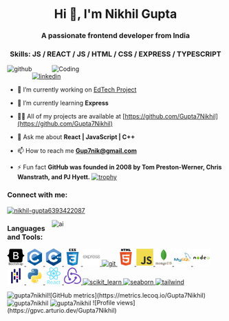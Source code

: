 
  








 

<h1 align="center">Hi 👋, I'm Nikhil Gupta</h1>
<h3 align="center">A passionate frontend developer from India</h3>

<h3 align="center" >Skills: JS / REACT / JS / HTML / CSS / EXPRESS / TYPESCRIPT</h3>

                  
<img align="right" alt="Coding" width="400" src="https://media.tenor.com/2uyENRmiUt0AAAAC/coding.gif">

[<img align="left" src='https://cdn.jsdelivr.net/npm/simple-icons@3.0.1/icons/github.svg' alt='github' height='40'>](https://github.com/Gupta7Nikhil)  [<img src='https://cdn.jsdelivr.net/npm/simple-icons@3.0.1/icons/linkedin.svg' alt='linkedin' height='40'>](https://www.linkedin.com/in/nikhil-gupta6393422087/)
- 🔭 I’m currently working on [EdTech Project](#)

- 🌱 I’m currently learning **Express**

- 👨‍💻 All of my projects are available at [https://github.com/Gupta7Nikhil](https://github.com/Gupta7Nikhil)

- 💬 Ask me about **React | JavaScript | C++**

- 📫 How to reach me **Gup7nik@gmail.com**

- ⚡ Fun fact **GitHub was founded in 2008 by Tom Preston-Werner, Chris Wanstrath, and PJ Hyett.**
[![trophy](https://github-profile-trophy.vercel.app/?username=Gupta7Nikhil)](https://github.com/ryo-ma/github-profile-trophy)
<h3 align="left">Connect with me:</h3>
<p align="left">
<a href="https://linkedin.com/in/nikhil-gupta6393422087" target="blank"><img align="center" src="https://raw.githubusercontent.com/rahuldkjain/github-profile-readme-generator/master/src/images/icons/Social/linked-in-alt.svg" alt="nikhil-gupta6393422087" height="30" width="40" /></a>
</p>
<img align="right" alt="ai" width="400" src="https://media0.giphy.com/media/v1.Y2lkPTc5MGI3NjExNzlhNGJjODRkZjRlMzA5OTcyODVjMTViM2NlYTdmNTczYzI0YjMzYyZlcD12MV9pbnRlcm5hbF9naWZzX2dpZklkJmN0PWc/R0h61rYstbSEPl9V8X/giphy.gif" >
<h3 align="left">Languages and Tools:</h3>
<p align="left"> <a href="https://getbootstrap.com" target="_blank" rel="noreferrer"> <img src="https://raw.githubusercontent.com/devicons/devicon/master/icons/bootstrap/bootstrap-plain-wordmark.svg" alt="bootstrap" width="40" height="40"/> </a> <a href="https://www.cprogramming.com/" target="_blank" rel="noreferrer"> <img src="https://raw.githubusercontent.com/devicons/devicon/master/icons/c/c-original.svg" alt="c" width="40" height="40"/> </a> <a href="https://www.w3schools.com/cpp/" target="_blank" rel="noreferrer"> <img src="https://raw.githubusercontent.com/devicons/devicon/master/icons/cplusplus/cplusplus-original.svg" alt="cplusplus" width="40" height="40"/> </a> <a href="https://www.w3schools.com/css/" target="_blank" rel="noreferrer"> <img src="https://raw.githubusercontent.com/devicons/devicon/master/icons/css3/css3-original-wordmark.svg" alt="css3" width="40" height="40"/> </a> <a href="https://expressjs.com" target="_blank" rel="noreferrer"> <img src="https://raw.githubusercontent.com/devicons/devicon/master/icons/express/express-original-wordmark.svg" alt="express" width="40" height="40"/> </a> <a href="https://git-scm.com/" target="_blank" rel="noreferrer"> <img src="https://www.vectorlogo.zone/logos/git-scm/git-scm-icon.svg" alt="git" width="40" height="40"/> </a> <a href="https://www.w3.org/html/" target="_blank" rel="noreferrer"> <img src="https://raw.githubusercontent.com/devicons/devicon/master/icons/html5/html5-original-wordmark.svg" alt="html5" width="40" height="40"/> </a> <a href="https://developer.mozilla.org/en-US/docs/Web/JavaScript" target="_blank" rel="noreferrer"> <img src="https://raw.githubusercontent.com/devicons/devicon/master/icons/javascript/javascript-original.svg" alt="javascript" width="40" height="40"/> </a> <a href="https://www.mongodb.com/" target="_blank" rel="noreferrer"> <img src="https://raw.githubusercontent.com/devicons/devicon/master/icons/mongodb/mongodb-original-wordmark.svg" alt="mongodb" width="40" height="40"/> </a> <a href="https://www.mysql.com/" target="_blank" rel="noreferrer"> <img src="https://raw.githubusercontent.com/devicons/devicon/master/icons/mysql/mysql-original-wordmark.svg" alt="mysql" width="40" height="40"/> </a> <a href="https://nodejs.org" target="_blank" rel="noreferrer"> <img src="https://raw.githubusercontent.com/devicons/devicon/master/icons/nodejs/nodejs-original-wordmark.svg" alt="nodejs" width="40" height="40"/> </a> <a href="https://pandas.pydata.org/" target="_blank" rel="noreferrer"> <img src="https://raw.githubusercontent.com/devicons/devicon/2ae2a900d2f041da66e950e4d48052658d850630/icons/pandas/pandas-original.svg" alt="pandas" width="40" height="40"/> </a> <a href="https://www.python.org" target="_blank" rel="noreferrer"> <img src="https://raw.githubusercontent.com/devicons/devicon/master/icons/python/python-original.svg" alt="python" width="40" height="40"/> </a> <a href="https://reactjs.org/" target="_blank" rel="noreferrer"> <img src="https://raw.githubusercontent.com/devicons/devicon/master/icons/react/react-original-wordmark.svg" alt="react" width="40" height="40"/> </a> <a href="https://redux.js.org" target="_blank" rel="noreferrer"> <img src="https://raw.githubusercontent.com/devicons/devicon/master/icons/redux/redux-original.svg" alt="redux" width="40" height="40"/> </a> <a href="https://scikit-learn.org/" target="_blank" rel="noreferrer"> <img src="https://upload.wikimedia.org/wikipedia/commons/0/05/Scikit_learn_logo_small.svg" alt="scikit_learn" width="40" height="40"/> </a> <a href="https://seaborn.pydata.org/" target="_blank" rel="noreferrer"> <img src="https://seaborn.pydata.org/_images/logo-mark-lightbg.svg" alt="seaborn" width="40" height="40"/> </a> <a href="https://tailwindcss.com/" target="_blank" rel="noreferrer"> <img src="https://www.vectorlogo.zone/logos/tailwindcss/tailwindcss-icon.svg" alt="tailwind" width="40" height="40"/> </a> </p>
![GitHub metrics](https://metrics.lecoq.io/Gupta7Nikhil)  

<img align="left" src="https://github-readme-stats.vercel.app/api/top-langs?username=gupta7nikhil&show_icons=true&locale=en&layout=compact" alt="gupta7nikhil" />

<img align="center" src="https://github-readme-stats.vercel.app/api?username=gupta7nikhil&show_icons=true&locale=en" alt="gupta7nikhil" />

<img align="center" src="https://github-readme-streak-stats.herokuapp.com/?user=gupta7nikhil&" alt="gupta7nikhil" />
![Profile views](https://gpvc.arturio.dev/Gupta7Nikhil)  
